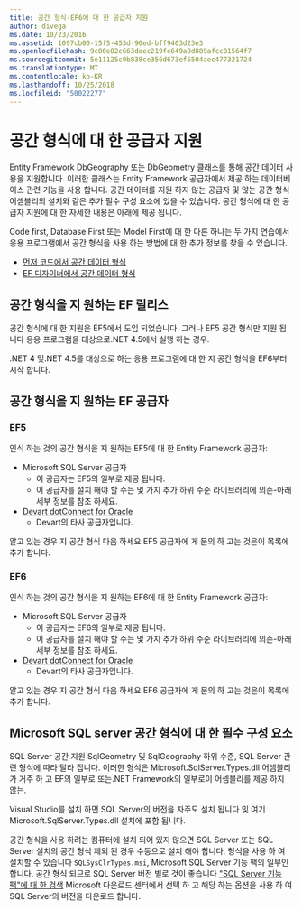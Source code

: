 ```yaml
---
title: 공간 형식-EF6에 대 한 공급자 지원
author: divega
ms.date: 10/23/2016
ms.assetid: 1097cb00-15f5-453d-90ed-bff9403d23e3
ms.openlocfilehash: 9c00e82c663daec219fe649a8d889afcc81564f7
ms.sourcegitcommit: 5e11125c9b838ce356d673ef5504aec477321724
ms.translationtype: MT
ms.contentlocale: ko-KR
ms.lasthandoff: 10/25/2018
ms.locfileid: "50022277"
---
```

# <a name="provider-support-for-spatial-types"></a>공간 형식에 대 한 공급자 지원
Entity Framework DbGeography 또는 DbGeometry 클래스를 통해 공간 데이터 사용을 지원합니다. 이러한 클래스는 Entity Framework 공급자에서 제공 하는 데이터베이스 관련 기능을 사용 합니다. 공간 데이터를 지원 하지 않는 공급자 및 않는 공간 형식 어셈블리의 설치와 같은 추가 필수 구성 요소에 있을 수 있습니다. 공간 형식에 대 한 공급자 지원에 대 한 자세한 내용은 아래에 제공 됩니다.  

Code first, Database First 또는 Model First에 대 한 다른 하나는 두 가지 연습에서 응용 프로그램에서 공간 형식을 사용 하는 방법에 대 한 추가 정보를 찾을 수 있습니다.  

- [먼저 코드에서 공간 데이터 형식](~/ef6/modeling/code-first/data-types/spatial.md)  
- [EF 디자이너에서 공간 데이터 형식](~/ef6/modeling/designer/data-types/spatial.md)  

## <a name="ef-releases-that-support-spatial-types"></a>공간 형식을 지 원하는 EF 릴리스  

공간 형식에 대 한 지원은 EF5에서 도입 되었습니다. 그러나 EF5 공간 형식만 지원 됩니다 응용 프로그램을 대상으로.NET 4.5에서 실행 하는 경우.  

.NET 4 및.NET 4.5를 대상으로 하는 응용 프로그램에 대 한 지 공간 형식을 EF6부터 시작 합니다.  

## <a name="ef-providers-that-support-spatial-types"></a>공간 형식을 지 원하는 EF 공급자  

### <a name="ef5"></a>EF5  

인식 하는 것의 공간 형식을 지 원하는 EF5에 대 한 Entity Framework 공급자:  

- Microsoft SQL Server 공급자  
    - 이 공급자는 EF5의 일부로 제공 됩니다.  
    - 이 공급자를 설치 해야 할 수는 몇 가지 추가 하위 수준 라이브러리에 의존-아래 세부 정보를 참조 하세요.  
- [Devart dotConnect for Oracle](http://www.devart.com/dotconnect/oracle/)  
    - Devart의 타사 공급자입니다.  

알고 있는 경우 지 공간 형식 다음 하세요 EF5 공급자에 게 문의 하 고는 것은이 목록에 추가 합니다.  

### <a name="ef6"></a>EF6  

인식 하는 것의 공간 형식을 지 원하는 EF6에 대 한 Entity Framework 공급자:  

- Microsoft SQL Server 공급자  
    - 이 공급자는 EF6의 일부로 제공 됩니다.  
    - 이 공급자를 설치 해야 할 수는 몇 가지 추가 하위 수준 라이브러리에 의존-아래 세부 정보를 참조 하세요.  
- [Devart dotConnect for Oracle](http://www.devart.com/dotconnect/oracle/)  
    - Devart의 타사 공급자입니다.  

알고 있는 경우 지 공간 형식 다음 하세요 EF6 공급자에 게 문의 하 고는 것은이 목록에 추가 합니다.  

## <a name="prerequisites-for-spatial-types-with-microsoft-sql-server"></a>Microsoft SQL server 공간 형식에 대 한 필수 구성 요소  

SQL Server 공간 지원 SqlGeometry 및 SqlGeography 하위 수준, SQL Server 관련 형식에 따라 달라 집니다. 이러한 형식은 Microsoft.SqlServer.Types.dll 어셈블리가 거주 하 고 EF의 일부로 또는.NET Framework의 일부로이 어셈블리를 제공 하지 않는.  

Visual Studio를 설치 하면 SQL Server의 버전을 자주도 설치 됩니다 및 여기 Microsoft.SqlServer.Types.dll 설치에 포함 됩니다.  

공간 형식을 사용 하려는 컴퓨터에 설치 되어 있지 않으면 SQL Server 또는 SQL Server 설치의 공간 형식 제외 된 경우 수동으로 설치 해야 합니다. 형식을 사용 하 여 설치할 수 있습니다 `SQLSysClrTypes.msi`, Microsoft SQL Server 기능 팩의 일부인 합니다. 공간 형식 되므로 SQL Server 버전 별로 것이 좋습니다 ["SQL Server 기능 팩"에 대 한 검색](https://www.microsoft.com/search/result.aspx?q=sql+server+feature+pack) Microsoft 다운로드 센터에서 선택 하 고 해당 하는 옵션을 사용 하 여 SQL Server의 버전을 다운로드 합니다.
